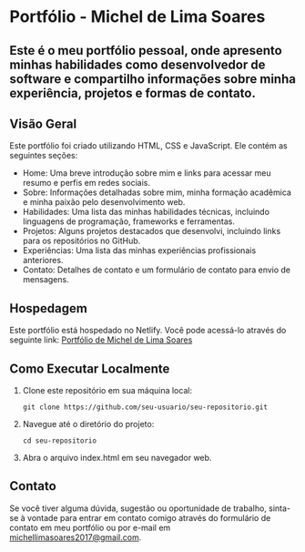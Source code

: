 <!DOCTYPE html>
<html>
<head>
  <meta charset="UTF-8">
  <title>Portfólio de Michel de Lima Soares</title>
  
</head>
<body>
  <h1>Portfólio - Michel de Lima Soares</h1>

  <h2>Este é o meu portfólio pessoal, onde apresento minhas habilidades como desenvolvedor de software e compartilho informações sobre minha experiência, projetos e formas de contato.</h2>

  <h2>Visão Geral</h2>
  <p>Este portfólio foi criado utilizando HTML, CSS e JavaScript. Ele contém as seguintes seções:</p>
  <ul>
    <li>Home: Uma breve introdução sobre mim e links para acessar meu resumo e perfis em redes sociais.</li>
    <li>Sobre: Informações detalhadas sobre mim, minha formação acadêmica e minha paixão pelo desenvolvimento web.</li>
    <li>Habilidades: Uma lista das minhas habilidades técnicas, incluindo linguagens de programação, frameworks e ferramentas.</li>
    <li>Projetos: Alguns projetos destacados que desenvolvi, incluindo links para os repositórios no GitHub.</li>
    <li>Experiências: Uma lista das minhas experiências profissionais anteriores.</li>
    <li>Contato: Detalhes de contato e um formulário de contato para envio de mensagens.</li>
  </ul>

  <h2>Hospedagem</h2>
  <p>Este portfólio está hospedado no Netlify. Você pode acessá-lo através do seguinte link: <a href="https://soft-custard-887629.netlify.app/">Portfólio de Michel de Lima Soares</a></p>

  <h2>Como Executar Localmente</h2>
  <ol>
    <li>Clone este repositório em sua máquina local:</li>
    <pre><code>git clone https://github.com/seu-usuario/seu-repositorio.git</code></pre>
    <li>Navegue até o diretório do projeto:</li>
    <pre><code>cd seu-repositorio</code></pre>
    <li>Abra o arquivo index.html em seu navegador web.</li>
  </ol>

  <h2>Contato</h2>
  <p>Se você tiver alguma dúvida, sugestão ou oportunidade de trabalho, sinta-se à vontade para entrar em contato comigo através do formulário de contato em meu portfólio ou por e-mail em <a href="mailto:michellimasoares2017@gmail.com">michellimasoares2017@gmail.com</a>.</p>
</body>
</html>
